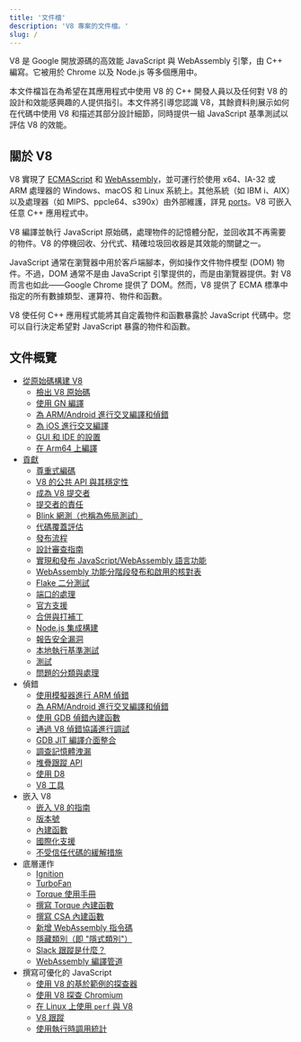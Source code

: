 ```yaml
---
title: '文件檔'
description: 'V8 專案的文件檔。'
slug: /
---
```

V8 是 Google 開放源碼的高效能 JavaScript 與 WebAssembly 引擎，由 C++ 編寫。它被用於 Chrome 以及 Node.js 等多個應用中。

本文件檔旨在為希望在其應用程式中使用 V8 的 C++ 開發人員以及任何對 V8 的設計和效能感興趣的人提供指引。本文件將引導您認識 V8，其餘資料則展示如何在代碼中使用 V8 和描述其部分設計細節，同時提供一組 JavaScript 基準測試以評估 V8 的效能。

## 關於 V8

V8 實現了 <a href="https://tc39.es/ecma262/">ECMAScript</a> 和 <a href="https://webassembly.github.io/spec/core/">WebAssembly</a>，並可運行於使用 x64、IA-32 或 ARM 處理器的 Windows、macOS 和 Linux 系統上。其他系統（如 IBM i、AIX）以及處理器（如 MIPS、ppcle64、s390x）由外部維護，詳見 [ports](/ports)。V8 可嵌入任意 C++ 應用程式中。

V8 編譯並執行 JavaScript 原始碼，處理物件的記憶體分配，並回收其不再需要的物件。V8 的停機回收、分代式、精確垃圾回收器是其效能的關鍵之一。

JavaScript 通常在瀏覽器中用於客戶端腳本，例如操作文件物件模型 (DOM) 物件。不過，DOM 通常不是由 JavaScript 引擎提供的，而是由瀏覽器提供。對 V8 而言也如此——Google Chrome 提供了 DOM。然而，V8 提供了 ECMA 標準中指定的所有數據類型、運算符、物件和函數。

V8 使任何 C++ 應用程式能將其自定義物件和函數暴露於 JavaScript 代碼中。您可以自行決定希望對 JavaScript 暴露的物件和函數。

## 文件概覽

- [從原始碼構建 V8](/build)
    - [檢出 V8 原始碼](/source-code)
    - [使用 GN 編譯](/build-gn)
    - [為 ARM/Android 進行交叉編譯和偵錯](/cross-compile-arm)
    - [為 iOS 進行交叉編譯](/cross-compile-ios)
    - [GUI 和 IDE 的設置](/ide-setup)
    - [在 Arm64 上編譯](/compile-arm64)
- [貢獻](/contribute)
    - [尊重式編碼](/respectful-code)
    - [V8 的公共 API 與其穩定性](/api)
    - [成為 V8 提交者](/become-committer)
    - [提交者的責任](/committer-responsibility)
    - [Blink 網測（也稱為佈局測試）](/blink-layout-tests)
    - [代碼覆蓋評估](/evaluate-code-coverage)
    - [發布流程](/release-process)
    - [設計審查指南](/design-review-guidelines)
    - [實現和發布 JavaScript/WebAssembly 語言功能](/feature-launch-process)
    - [WebAssembly 功能分階段發布和啟用的核對表](/wasm-shipping-checklist)
    - [Flake 二分測試](/flake-bisect)
    - [端口的處理](/ports)
    - [官方支援](/official-support)
    - [合併與打補丁](/merge-patch)
    - [Node.js 集成構建](/node-integration)
    - [報告安全漏洞](/security-bugs)
    - [本地執行基準測試](/benchmarks)
    - [測試](/test)
    - [問題的分類與處理](/triage-issues)
- 偵錯
    - [使用模擬器進行 ARM 偵錯](/debug-arm)
    - [為 ARM/Android 進行交叉編譯和偵錯](/cross-compile-arm)
    - [使用 GDB 偵錯內建函數](/gdb)
    - [通過 V8 偵錯協議進行調試](/inspector)
    - [GDB JIT 編譯介面整合](/gdb-jit)
    - [調查記憶體洩漏](/memory-leaks)
    - [堆疊跟蹤 API](/stack-trace-api)
    - [使用 D8](/d8)
    - [V8 工具](https://v8.dev/tools)
- 嵌入 V8
    - [嵌入 V8 的指南](/embed)
    - [版本號](/version-numbers)
    - [內建函數](/builtin-functions)
    - [國際化支援](/i18n)
    - [不受信任代碼的緩解措施](/untrusted-code-mitigations)
- 底層運作
    - [Ignition](/ignition)
    - [TurboFan](/turbofan)
    - [Torque 使用手冊](/torque)
    - [撰寫 Torque 內建函數](/torque-builtins)
    - [撰寫 CSA 內建函數](/csa-builtins)
    - [新增 WebAssembly 指令碼](/webassembly-opcode)
    - [隱藏類別（即 "隱式類別"）](/hidden-classes)
    - [Slack 跟蹤是什麼？](/blog/slack-tracking)
    - [WebAssembly 編譯管道](/wasm-compilation-pipeline)
- 撰寫可優化的 JavaScript
    - [使用 V8 的基於範例的探查器](/profile)
    - [使用 V8 探查 Chromium](/profile-chromium)
    - [在 Linux 上使用 `perf` 與 V8](/linux-perf)
    - [V8 跟蹤](/trace)
    - [使用執行時調用統計](/rcs)
